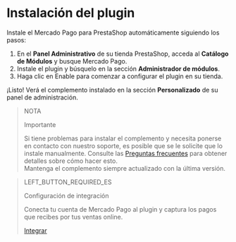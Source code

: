 # Instalación del plugin
 
Instale el Mercado Pago para PrestaShop automáticamente siguiendo los pasos:
 
1. En el **Panel Administrativo** de su tienda PrestaShop, acceda al **Catálogo de Módulos** y busque Mercado Pago.
2. Instale el plugin y búsquelo en la sección **Administrador de módulos**.
3. Haga clic en Enable para comenzar a configurar el plugin en su tienda.
 
¡Listo! Verá el complemento instalado en la sección **Personalizado** de su panel de administración.
 
> NOTA
>
> Importante
>
> Si tiene problemas para instalar el complemento y necesita ponerse en contacto con nuestro soporte, es posible que se le solicite que lo instale manualmente. Consulte las [Preguntas frecuentes](https://www.mercadopago[FAKER][URL][DOMAIN]/developers/es/guides/plugins/prestashop/faq) para obtener detalles sobre cómo hacer esto.
> <br>
> Mantenga el complemento siempre actualizado con la última versión.
  
> LEFT_BUTTON_REQUIRED_ES
>
> Configuración de integración
>
> Conecta tu cuenta de Mercado Pago al plugin y captura los pagos que recibes por tus ventas online.
>
> [Integrar](https://www.mercadopago[FAKER][URL][DOMAIN]/developers/es/guides/plugins/prestashop/integration)